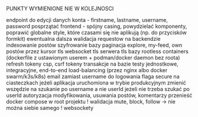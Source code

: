 PUNKTY WYMIENIONE NIE W KOLEJNOSCI

endpoint do edycji danych konta - firstname, lastname, username, password
posprzątać frontend - spójny casing, powydzielać komponenty, poprawić globalne style, które czasami się nie aplikują (np. do przycisków formkit)
ewentualna dalsza walidacja requestow na backendzie
indexowanie postów
szyfrowanie bazy
paginacja explore, my-feed, own postów przez kursor
tls websocket
tls serwera
tls bazy
rootless containers (dockerfile z ustawionym userem + podman/docker daemon bez roota)
refresh tokeny
csp, csrf tokeny
transakcje na bazie
testy jednostkowe, integracyjne, end-to-end
load-balancing (przez nginx albo docker swarm/k3s/k8s)
email zamiast username do logowania
flaga secure na ciasteczkach jeżeli aplikacja uruchomiona w trybie produkcyjnym
zmienić wszędzie na szukanie po username a nie userId jeżeli nie trzeba szukać po userId
autoryzacja modyfikowania, usuwania postów, komentarzy
przenieść docker compose w root projektu
! walidacja mute, block, follow -> nie można siebie samego
! websockety
